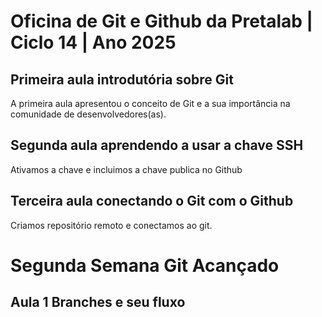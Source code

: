 # Oficina de Git e Github da Pretalab | Ciclo 14 | Ano 2025

## Primeira aula introdutória sobre Git
A primeira aula apresentou o conceito de Git e a sua importância na comunidade de desenvolvedores(as).

## Segunda aula aprendendo a usar a chave SSH
Ativamos a chave e incluimos a chave publica no Github

## Terceira aula conectando o Git com o Github
Criamos repositório remoto e conectamos ao git. 

# Segunda Semana Git Acançado

## Aula 1 Branches e seu fluxo